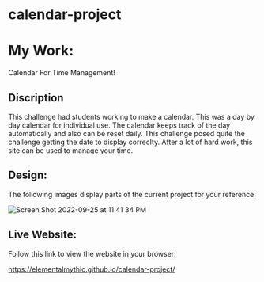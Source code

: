 # calendar-project

# My Work:

Calendar For Time Management!

## Discription

This challenge had students working to make a calendar.
This was a day by day calendar for individual use.
The calendar keeps track of the day automatically and also can be reset daily.
This challenge posed quite the challenge getting the date to display correclty.
After a lot of hard work, this site can be used to manage your time.

## Design:

The following images display parts of the current project for your reference:

![Screen Shot 2022-09-25 at 11 41 34 PM](https://user-images.githubusercontent.com/112007722/192195295-146b0e81-ca54-43f6-9950-4a7899264e58.png)

## Live Website:

Follow this link to view the website in your browser: 

https://elementalmythic.github.io/calendar-project/



